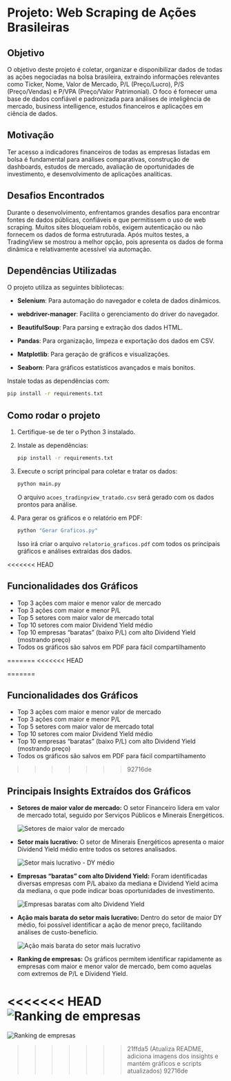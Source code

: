 # Projeto: Web Scraping de Ações Brasileiras

## Objetivo

O objetivo deste projeto é coletar, organizar e disponibilizar dados de todas as ações negociadas na bolsa brasileira, extraindo informações relevantes como Ticker, Nome, Valor de Mercado, P/L (Preço/Lucro), P/S (Preço/Vendas) e P/VPA (Preço/Valor Patrimonial). O foco é fornecer uma base de dados confiável e padronizada para análises de inteligência de mercado, business intelligence, estudos financeiros e aplicações em ciência de dados.

## Motivação

Ter acesso a indicadores financeiros de todas as empresas listadas em bolsa é fundamental para análises comparativas, construção de dashboards, estudos de mercado, avaliação de oportunidades de investimento, e desenvolvimento de aplicações analíticas.

## Desafios Encontrados

Durante o desenvolvimento, enfrentamos grandes desafios para encontrar fontes de dados públicas, confiáveis e que permitissem o uso de web scraping. Muitos sites bloqueiam robôs, exigem autenticação ou não fornecem os dados de forma estruturada. Após muitos testes, a TradingView se mostrou a melhor opção, pois apresenta os dados de forma dinâmica e relativamente acessível via automação.


## Dependências Utilizadas

O projeto utiliza as seguintes bibliotecas:

- **Selenium**: Para automação do navegador e coleta de dados dinâmicos.

- **webdriver-manager**: Facilita o gerenciamento do driver do navegador.

- **BeautifulSoup**: Para parsing e extração dos dados HTML.

- **Pandas**: Para organização, limpeza e exportação dos dados em CSV.

- **Matplotlib**: Para geração de gráficos e visualizações.

- **Seaborn**: Para gráficos estatísticos avançados e mais bonitos.

Instale todas as dependências com:
```bash
pip install -r requirements.txt
```

## Como rodar o projeto
1. Certifique-se de ter o Python 3 instalado.
2. Instale as dependências:
   ```bash
   pip install -r requirements.txt
   ```
3. Execute o script principal para coletar e tratar os dados:
   ```bash
   python main.py
   ```
   O arquivo `acoes_tradingview_tratado.csv` será gerado com os dados prontos para análise.

4. Para gerar os gráficos e o relatório em PDF:
   ```bash
   python "Gerar Graficos.py"
   ```
   Isso irá criar o arquivo `relatorio_graficos.pdf` com todos os principais gráficos e análises extraídas dos dados.

<<<<<<< HEAD
## Funcionalidades dos Gráficos

- Top 3 ações com maior e menor valor de mercado
- Top 3 ações com maior e menor P/L
- Top 5 setores com maior valor de mercado total
- Top 10 setores com maior Dividend Yield médio
- Top 10 empresas “baratas” (baixo P/L) com alto Dividend Yield (mostrando preço)
- Todos os gráficos são salvos em PDF para fácil compartilhamento

=======
<<<<<<< HEAD

=======
## Funcionalidades dos Gráficos

- Top 3 ações com maior e menor valor de mercado
- Top 3 ações com maior e menor P/L
- Top 5 setores com maior valor de mercado total
- Top 10 setores com maior Dividend Yield médio
- Top 10 empresas “baratas” (baixo P/L) com alto Dividend Yield (mostrando preço)
- Todos os gráficos são salvos em PDF para fácil compartilhamento

>>>>>>> 92716de

## Principais Insights Extraídos dos Gráficos

- **Setores de maior valor de mercado:** O setor Financeiro lidera em valor de mercado total, seguido por Serviços Públicos e Minerais Energéticos.
  
  ![Setores de maior valor de mercado](IMG/Figure_1.png)

- **Setor mais lucrativo:** O setor de Minerais Energéticos apresenta o maior Dividend Yield médio entre todos os setores analisados.
  
  ![Setor mais lucrativo - DY médio](IMG/Figure_2.png)

- **Empresas “baratas” com alto Dividend Yield:** Foram identificadas diversas empresas com P/L abaixo da mediana e Dividend Yield acima da mediana, o que pode indicar boas oportunidades de investimento.
  
  ![Empresas baratas com alto Dividend Yield](IMG/Figure_3.png)

- **Ação mais barata do setor mais lucrativo:** Dentro do setor de maior DY médio, foi possível identificar a ação de menor preço, facilitando análises de custo-benefício.
  
  ![Ação mais barata do setor mais lucrativo](IMG/Figure_4.png)

- **Ranking de empresas:** Os gráficos permitem identificar rapidamente as empresas com maior e menor valor de mercado, bem como aquelas com extremos de P/L e Dividend Yield.
  
<<<<<<< HEAD
  ![Ranking de empresas](IMG/Figure_5.png)
=======
  ![Ranking de empresas](IMG/Figure_5.png)
>>>>>>> 21ffda5 (Atualiza README, adiciona imagens dos insights e mantém gráficos e scripts atualizados)
>>>>>>> 92716de
